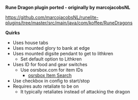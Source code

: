 **Rune Dragon plugin ported - originally by marcojacobsNL**

https://github.com/marcojacobsNL/runelite-plugins/tree/master/src/main/java/com/koffee/RuneDragons

**Quirks**

- Uses house tabs
- Uses mounted glory to bank at edge
- Uses mounted digsite pendant to get to lithkren
    - Set default option to Lithkren
- Uses ID for food and gear switches
    - Use osrsbox.com for item IDs
        - [osrsbox Item Search](https://www.osrsbox.com/tools/item-search/)
- Use checkbox in config to start/stop
- Requires auto retaliate to be on
    - It typically retaliates instead of attacking the dragon
